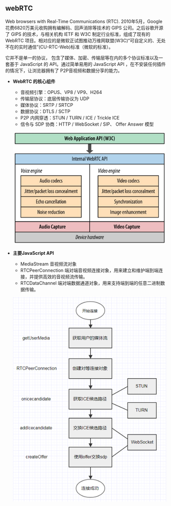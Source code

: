 ## webRTC

  Web browsers with Real-Time Communications (RTC). 2010年5月，Google 花费6820万美元收购拥有编解码、回声消除等技术的 GIPS 公司。之后谷歌开源了 GIPS 的技术，与相关机构 IETF 和 W3C 制定行业标准，组成了现有的 WebRTC 项目。相对应的是微软正试图推动万维网联盟(W3C)“可自定义的、无处不在的实时通信”(CU-RTC-Web)标准（微软的标准）。

  它并不是单一的协议， 包含了媒体、加密、传输层等在内的多个协议标准以及一套基于 JavaScript 的 API。通过简单易用的 JavaScript API ，在不安装任何插件的情况下，让浏览器拥有了 P2P音视频和数据分享的能力。

* **WebRTC 的核心组件**

  - 音视频引擎：OPUS、VP8 / VP9、H264
  - 传输层协议：底层传输协议为 UDP
  - 媒体协议：SRTP / SRTCP
  - 数据协议：DTLS / SCTP
  - P2P 内网穿透：STUN / TURN / ICE / Trickle ICE
  - 信令与 SDP 协商：HTTP / WebSocket / SIP、 Offer Answer 模型

  ![](../../images/webrtc.jpg)

* **主要JavaScript API**

  - MediaStream         音视频流对象
  - RTCPeerConnection   端对端音视频连接对象，用来建立和维护端到端连接，并提供高效的音视频流传输。
  - RTCDataChannel      端对端数据通道对象，用来支持端到端的任意二进制数据传输。

  ![](../../images/rtc.png)
